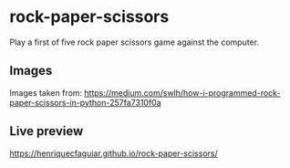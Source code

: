 # rock-paper-scissors
Play a first of five rock paper scissors game against the computer.
## Images
Images taken from: https://medium.com/swlh/how-i-programmed-rock-paper-scissors-in-python-257fa7310f0a
## Live preview
https://henriquecfaguiar.github.io/rock-paper-scissors/

